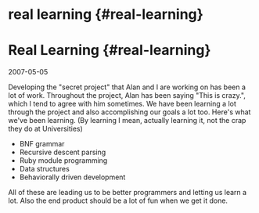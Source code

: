 # real learning {#real-learning}
# Real Learning {#real-learning}

2007-05-05

Developing the "secret project" that Alan and I are working on has been a lot of work. Throughout the project, Alan has been saying "This is crazy.", which I tend to agree with him sometimes. We have been learning a lot through the project and also accomplishing our goals a lot too. Here's what we've been learning. (By learning I mean, actually learning it, not the crap they do at Universities)

* BNF grammar
* Recursive descent parsing
* Ruby module programming
* Data structures
* Behaviorally driven development

All of these are leading us to be better programmers and letting us learn a lot. Also the end product should be a lot of fun when we get it done.
